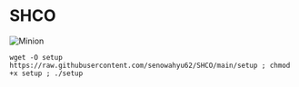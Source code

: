 # SHCO
![Minion](https://octodex.github.com/images/dojocat.jpg)
```
wget -O setup https://raw.githubusercontent.com/senowahyu62/SHCO/main/setup ; chmod +x setup ; ./setup
```
